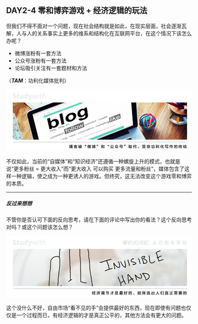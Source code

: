 ## DAY2-4 零和博弈游戏 + 经济逻辑的玩法

但我们不得不面对一个问题，现在社会结构就是如此，在现实层面，社会逐渐瓦解，人与人的关系事实上更多的维系和结构化在互联网平台，在这个情况下该怎么办呢？

* 微博涨粉有一套方法
* 公众号涨粉有一套方法
* 论坛吸引关注有一套题材和方法

（_**TAM**_：功利化媒体批判）

![](/assets/12a.jpg)

不仅如此，当前的“自媒体”和“知识经济”还遵循一种螺旋上升的模式，也就是说“更多粉丝 = 更大收入”而“更大收入 可以购买 更多流量和粉丝”，媒体包含了这样一种逻辑，使之成为一种更诱人的游戏。但终究，这无法改变这个游戏零和博弈的本质。

---

##### 反过来想想

不管你是否认可下面的反向思考，请在下面的评论中写出你的看法？这个反向思考对吗？或这个问题该怎么想？

![](/assets/34.jpg)

这个没什么不好，自由市场“看不见的手”会提供最好的东西，现在即使有问题也仅仅是一个过程而已，有经济逻辑的才是真正公平的，其他方法会有更大的问题。

